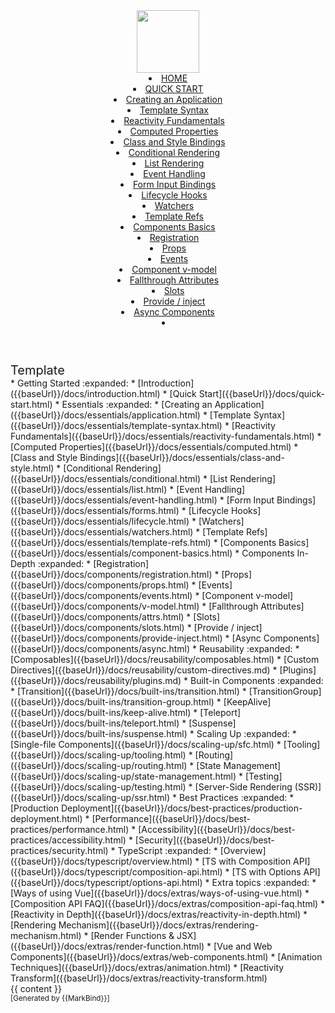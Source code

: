 <head-bottom>
  <link rel="stylesheet" href="{{baseUrl}}/stylesheets/main.css">
</head-bottom>

<header sticky>
  <navbar type="dark">
    <a slot="brand" href="{{baseUrl}}/index.html" title="Home" class="navbar-brand"><img src="{{baseUrl}}/images/vue_logo.png" width="100"/></a>
    <li><a href="{{baseUrl}}/index.html" class="nav-link">HOME</a></li>
    <li><a href="{{baseUrl}}/docs/quick-start.html" class="nav-link">QUICK START</a></li>
    <dropdown header="ESSENTIALS" class="nav-link">
      <li><a href="{{baseUrl}}/docs/essentials/application.html" class="dropdown-item">Creating an Application</a></li>
      <li><a href="{{baseUrl}}/docs/essentials/template-syntax.html" class="dropdown-item">Template Syntax</a></li>
      <li><a href="{{baseUrl}}/docs/essentials/reactivity-fundamentals.html" class="dropdown-item">Reactivity Fundamentals</a></li>
      <li><a href="{{baseUrl}}/docs/essentials/computed.html" class="dropdown-item">Computed Properties</a></li>
      <li><a href="{{baseUrl}}/docs/essentials/class-and-style.html" class="dropdown-item">Class and Style Bindings</a></li>
      <li><a href="{{baseUrl}}/docs/essentials/conditional.html" class="dropdown-item">Conditional Rendering</a></li>
      <li><a href="{{baseUrl}}/docs/essentials/list.html" class="dropdown-item">List Rendering</a></li>
      <li><a href="{{baseUrl}}/docs/essentials/event-handling.html" class="dropdown-item">Event Handling</a></li>
      <li><a href="{{baseUrl}}/docs/essentials/forms.html" class="dropdown-item">Form Input Bindings</a></li>
      <li><a href="{{baseUrl}}/docs/essentials/lifecycle.html" class="dropdown-item">Lifecycle Hooks</a></li>
      <li><a href="{{baseUrl}}/docs/essentials/watchers.html" class="dropdown-item">Watchers</a></li>
      <li><a href="{{baseUrl}}/docs/essentials/template-refs.html" class="dropdown-item">Template Refs</a></li>
      <li><a href="{{baseUrl}}/docs/essentials/component-basics.html" class="dropdown-item">Components Basics</a></li>
    </dropdown>
    <dropdown header="COMPONENTS" class="nav-link">
      <li><a href="{{baseUrl}}/docs/components/registration.html" class="dropdown-item">Registration</a></li>
      <li><a href="{{baseUrl}}/docs/components/props.html" class="dropdown-item">Props</a></li>
      <li><a href="{{baseUrl}}/docs/components/events.html" class="dropdown-item">Events</a></li>
      <li><a href="{{baseUrl}}/docs/components/v-model.html" class="dropdown-item">Component v-model</a></li>
      <li><a href="{{baseUrl}}/docs/components/attrs.html" class="dropdown-item">Fallthrough Attributes</a></li>
      <li><a href="{{baseUrl}}/docs/components/slots.html" class="dropdown-item">Slots</a></li>
      <li><a href="{{baseUrl}}/docs/components/provide-inject.html" class="dropdown-item">Provide / inject</a></li>
      <li><a href="{{baseUrl}}/docs/components/async.html" class="dropdown-item">Async Components</a></li>
    </dropdown>
    <li slot="right">
      <form class="navbar-form">
        <searchbar :data="searchData" placeholder="Search" :on-hit="searchCallback" menu-align-right></searchbar>
      </form>
    </li>
  </navbar>
</header>

<div id="flex-body">
  <nav id="site-nav">
    <div class="site-nav-top">
      <div class="fw-bold mb-2" style="font-size: 1.25rem;">Template</div>
    </div>
    <div class="nav-component slim-scroll">
      <site-nav>
<!-- * [Home :house:]({{ baseUrl }}/index.html) -->
* Getting Started :expanded:
  * [Introduction]({{baseUrl}}/docs/introduction.html)
  * [Quick Start]({{baseUrl}}/docs/quick-start.html)
* Essentials :expanded:
  * [Creating an Application]({{baseUrl}}/docs/essentials/application.html)
  * [Template Syntax]({{baseUrl}}/docs/essentials/template-syntax.html)
  * [Reactivity Fundamentals]({{baseUrl}}/docs/essentials/reactivity-fundamentals.html)
  * [Computed Properties]({{baseUrl}}/docs/essentials/computed.html)
  * [Class and Style Bindings]({{baseUrl}}/docs/essentials/class-and-style.html)
  * [Conditional Rendering]({{baseUrl}}/docs/essentials/conditional.html)
  * [List Rendering]({{baseUrl}}/docs/essentials/list.html)
  * [Event Handling]({{baseUrl}}/docs/essentials/event-handling.html)
  * [Form Input Bindings]({{baseUrl}}/docs/essentials/forms.html)
  * [Lifecycle Hooks]({{baseUrl}}/docs/essentials/lifecycle.html)
  * [Watchers]({{baseUrl}}/docs/essentials/watchers.html)
  * [Template Refs]({{baseUrl}}/docs/essentials/template-refs.html)
  * [Components Basics]({{baseUrl}}/docs/essentials/component-basics.html)
* Components In-Depth :expanded:
  * [Registration]({{baseUrl}}/docs/components/registration.html)
  * [Props]({{baseUrl}}/docs/components/props.html)
  * [Events]({{baseUrl}}/docs/components/events.html)
  * [Component v-model]({{baseUrl}}/docs/components/v-model.html)
  * [Fallthrough Attributes]({{baseUrl}}/docs/components/attrs.html)
  * [Slots]({{baseUrl}}/docs/components/slots.html)
  * [Provide / inject]({{baseUrl}}/docs/components/provide-inject.html)
  * [Async Components]({{baseUrl}}/docs/components/async.html)
* Reusability :expanded:
  * [Composables]({{baseUrl}}/docs/reusability/composables.html)
  * [Custom Directives]({{baseUrl}}/docs/reusability/custom-directives.md)
  * [Plugins]({{baseUrl}}/docs/reusability/plugins.md)
* Built-in Components :expanded:
  * [Transition]({{baseUrl}}/docs/built-ins/transition.html)
  * [TransitionGroup]({{baseUrl}}/docs/built-ins/transition-group.html)
  * [KeepAlive]({{baseUrl}}/docs/built-ins/keep-alive.html)
  * [Teleport]({{baseUrl}}/docs/built-ins/teleport.html)
  * [Suspense]({{baseUrl}}/docs/built-ins/suspense.html)
* Scaling Up :expanded:
  * [Single-file Components]({{baseUrl}}/docs/scaling-up/sfc.html)
  * [Tooling]({{baseUrl}}/docs/scaling-up/tooling.html)
  * [Routing]({{baseUrl}}/docs/scaling-up/routing.html)
  * [State Management]({{baseUrl}}/docs/scaling-up/state-management.html)
  * [Testing]({{baseUrl}}/docs/scaling-up/testing.html)
  * [Server-Side Rendering (SSR)]({{baseUrl}}/docs/scaling-up/ssr.html)
* Best Practices :expanded:
  * [Production Deployment]({{baseUrl}}/docs/best-practices/production-deployment.html)
  * [Performance]({{baseUrl}}/docs/best-practices/performance.html)
  * [Accessibility]({{baseUrl}}/docs/best-practices/accessibility.html)
  * [Security]({{baseUrl}}/docs/best-practices/security.html)
* TypeScript :expanded:
  * [Overview]({{baseUrl}}/docs/typescript/overview.html)
  * [TS with Composition API]({{baseUrl}}/docs/typescript/composition-api.html)
  * [TS with Options API]({{baseUrl}}/docs/typescript/options-api.html)
* Extra topics :expanded:
  * [Ways of using Vue]({{baseUrl}}/docs/extras/ways-of-using-vue.html)
  * [Composition API FAQ]({{baseUrl}}/docs/extras/composition-api-faq.html)
  * [Reactivity in Depth]({{baseUrl}}/docs/extras/reactivity-in-depth.html)
  * [Rendering Mechanism]({{baseUrl}}/docs/extras/rendering-mechanism.html)
  * [Render Functions & JSX]({{baseUrl}}/docs/extras/render-function.html)
  * [Vue and Web Components]({{baseUrl}}/docs/extras/web-components.html)
  * [Animation Techniques]({{baseUrl}}/docs/extras/animation.html)
  * [Reactivity Transform]({{baseUrl}}/docs/extras/reactivity-transform.html)
      </site-nav>
    </div>
  </nav>
  <div id="content-wrapper">
    {{ content }}
  </div>
  <nav id="page-nav">
    <div class="nav-component slim-scroll">
      <page-nav />
    </div>
  </nav>
</div>

<footer>
  <!-- Support MarkBind by including a link to us on your landing page! -->
  <div class="text-center">
    <small>[Generated by {{MarkBind}}]</small>
  </div>
</footer>
